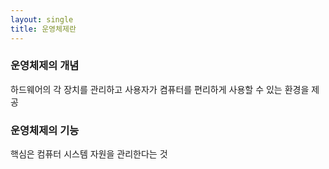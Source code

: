 ```yaml
---
layout: single
title: 운영체제란
---
```


### 운영체제의 개념

하드웨어의 각 장치를 관리하고 사용자가 켬퓨터를 편리하게 사용할 수 있는 환경을 제공

### 운영체제의 기능

핵심은 컴퓨터 시스템 자원을 관리한다는 것

